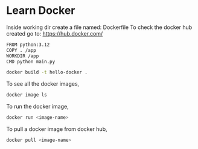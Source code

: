 # Learn Docker

Inside working dir create a file named: Dockerfile
To check the docker hub created go to: https://hub.docker.com/

```sh
FROM python:3.12
COPY . /app
WORKDIR /app
CMD python main.py
```

```sh
docker build -t hello-docker .
```

To see all the docker images,
```sh
docker image ls
```

To run the docker image,
```sh
docker run <image-name>
```

To pull a docker image from docker hub,
```sh 
docker pull <image-name>
```